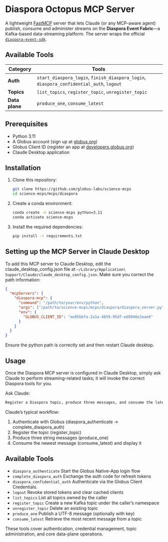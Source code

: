 # Diaspora Octopus MCP Server

A lightweight [FastMCP](https://gofastmcp.com) server that lets Claude (or any MCP-aware agent) publish, consume and administer streams on the **Diaspora Event Fabric**—a Kafka-based data-streaming platform.  The server wraps the official [`diaspora-event-sdk`](https://github.com/globus-labs/diaspora-event-sdk).

## Available Tools

| Category       | Tools                                                                                   |
| -------------- | --------------------------------------------------------------------------------------- |
| **Auth**       | `start_diaspora_login`, `finish_diaspora_login`, `diaspora_confidential_auth`, `logout` |
| **Topics**     | `list_topics`, `register_topic`, `unregister_topic`                                     |
| **Data plane** | `produce_one`, `consume_latest`                                                         |


## Prerequisites

- Python 3.11
- A Globus account (sign up at [globus.org](https://www.globus.org/))
- Globus Client ID (register an app at [developers.globus.org](https://developers.globus.org/))
- Claude Desktop application

## Installation

1. Clone this repository:
   ```bash
   git clone https://github.com/globus-labs/science-mcps
   cd science-mcps/mcps/diaspora
   ```

2. Create a conda environment:
   ```bash
   conda create -n science-mcps python=3.11
   conda activate science-mcps
   ```

3. Install the required dependencies:
   ```bash
   pip install -r requirements.txt
   ```

## Setting up the MCP Server in Claude Desktop

To add this MCP server to Claude Desktop, edit the claude_desktop_config.json file at `~/Library/Application\ Support/Claude/claude_desktop_config.json`. Make sure you correct the path information:

```json
{
  "mcpServers": {
    "diaspora-mcp": {
      "command": "/path/to/your/env/python",
      "args": ["/path/to/science-mcps/mcps/diaspora/diaspora_server.py"],
      "env": {
        "GLOBUS_CLIENT_ID": "ee05bbfa-2a1a-4659-95df-ed8946e3aae6"
      }
    }
  }
}
```

Ensure the python path is correctly set and then restart Claude desktop.

## Usage

Once the Diaspora MCP server is configured in Claude Desktop, simply ask Claude to perform streaming-related tasks; it will invoke the correct Diaspora tools for you.

Ask Claude:

```bash
Register a Diaspora topic, produce three messages, and consume the latest message
```

Claude’s typical workflow:
1. Authenticate with Globus (diaspora_authenticate → complete_diaspora_auth)
3. Register the topic (register_topic)
4. Produce three string messages (produce_one)
5. Consume the newest message (consume_latest) and display it


## Available Tools

* `diaspora_authenticate`	Start the Globus Native-App login flow
* `complete_diaspora_auth`	Exchange the auth code for refresh tokens
* `diaspora_confidential_auth` Authenticate via the Globus Client Credentials.
* `logout`	Revoke stored tokens and clear cached clients
* `list_topics`	List all topics owned by the caller
* `register_topic`	Create a new Kafka topic under the caller’s namespace
* `unregister_topic`	Delete an existing topic
* `produce_one`	Publish a UTF-8 message (optionally with key)
* `consume_latest`	Retrieve the most recent message from a topic

These tools cover authentication, credential management, topic administration, and core data-plane operations.
